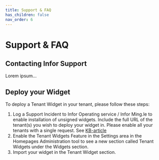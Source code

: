 ```yaml
---
title: Support & FAQ
has_children: false
nav_order: 6
---
```


# Support & FAQ

## Contacting Infor Support
Lorem ipsum...

## Deploy your Widget
To deploy a Tenant Widget in your tenant, please follow these steps:
1) Log a Support Incident to Infor Operating service / Infor Ming.le to enable installation of unsigned widgets. Include the full URL of the tenant(s) you wish to deploy your widget in. Please enable all your tenants with a single request. See [KB-article](https://support.infor.com/espublic/EN/AnswerLinkDotNet/SoHo/Solutions/SoHoViewSolution.aspx?SolutionID=2133985&kb_accessed_from=KBViews)
2) Enable the Tenant Widgets Feature in the Settings area in the Homepages Administration tool to see a new section called Tenant Widgets under the Widgets section.
3) Import your widget in the Tenant Widget section.


